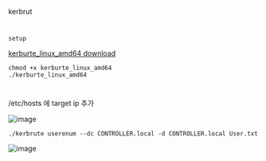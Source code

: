 kerbrut
#
`setup`

[kerburte_linux_amd64 download](https://github.com/ropnop/kerbrute/releases)

```
chmod +x kerburte_linux_amd64 
./kerburte_linux_amd64
```
#
/etc/hosts 에 target ip 추가

![image](https://user-images.githubusercontent.com/61821641/152098361-e1b67de7-9172-47b1-96d7-4e4df7a5fbed.png)

```
./kerbrute userenum --dc CONTROLLER.local -d CONTROLLER.local User.txt
```
![image](https://user-images.githubusercontent.com/61821641/152098476-f00bb095-f7d3-42eb-980f-eb2dcfddad34.png)